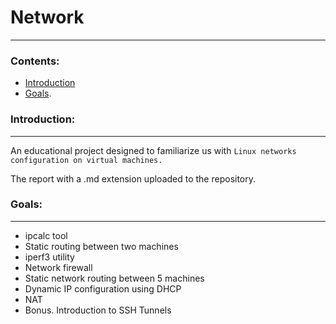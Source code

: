 # Network
---

### Contents:
* [Introduction](#Introduction)
* [Goals](#Goals).

### Introduction:
---
An educational project designed to familiarize us with  `Linux networks configuration on virtual machines.` 

The report with a .md extension uploaded to the repository.

### Goals:
---
-  ipcalc tool 
-  Static routing between two machines 
-  iperf3 utility 
-  Network firewall 
-  Static network routing between 5 machines
-  Dynamic IP configuration using DHCP 
-  NAT 
-  Bonus. Introduction to SSH Tunnels